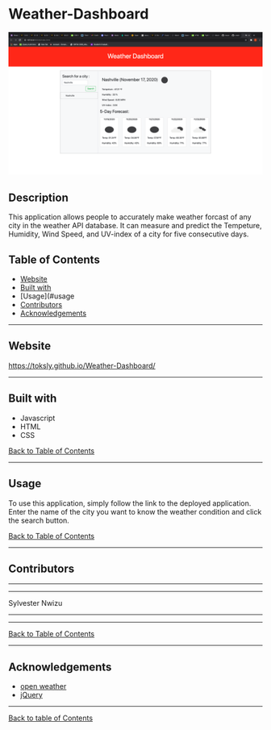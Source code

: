 # Weather-Dashboard
![Screenshot of tech-blog](images/screenShot.png)

## Description

This application allows people to accurately make weather forcast of any city in the weather API database. It can measure and predict the Tempeture, Humidity, Wind Speed, and UV-index of a city for five consecutive days.

## Table of Contents

- [Website](#website)
- [Built with](#built-with)
- [Usage](#usage
- [Contributors](#contributors)
- [Acknowledgements](#acknowledgements)

---

## Website

https://toksly.github.io/Weather-Dashboard/

---

## Built with

- Javascript
- HTML
- CSS


[Back to Table of Contents](#table-of-contents)

---

## Usage

To use this application, simply follow the link to the deployed application. Enter the name of the city you want to know the weather condition and click the search button.

[Back to Table of Contents](#table-of-contents)

---

## Contributors

---
---

Sylvester Nwizu

---
---

[Back to Table of Contents](#table-of-contents)

---

## Acknowledgements

- [open weather](https://openweathermap.org/)
- [jQuery](https://jquery.com/)

---

[Back to table of Contents](#table-of-contents)
